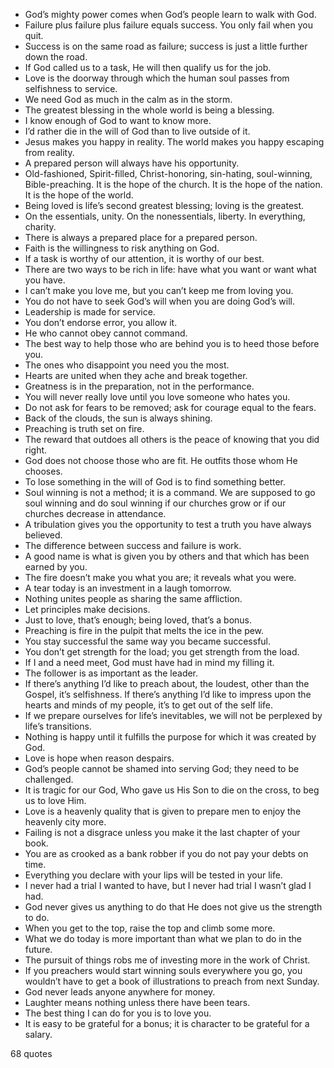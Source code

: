  - God’s mighty power comes when God’s people learn to walk with God.
 - Failure plus failure plus failure equals success. You only fail when you quit.
 - Success is on the same road as failure; success is just a little further down the road.
 - If God called us to a task, He will then qualify us for the job.
 - Love is the doorway through which the human soul passes from selfishness to service.
 - We need God as much in the calm as in the storm.
 - The greatest blessing in the whole world is being a blessing.
 - I know enough of God to want to know more.
 - I’d rather die in the will of God than to live outside of it.
 - Jesus makes you happy in reality. The world makes you happy escaping from reality.
 - A prepared person will always have his opportunity.
 - Old-fashioned, Spirit-filled, Christ-honoring, sin-hating, soul-winning, Bible-preaching. It is the hope of the church. It is the hope of the nation. It is the hope of the world.
 - Being loved is life’s second greatest blessing; loving is the greatest.
 - On the essentials, unity. On the nonessentials, liberty. In everything, charity.
 - There is always a prepared place for a prepared person.
 - Faith is the willingness to risk anything on God.
 - If a task is worthy of our attention, it is worthy of our best.
 - There are two ways to be rich in life: have what you want or want what you have.
 - I can’t make you love me, but you can’t keep me from loving you.
 - You do not have to seek God’s will when you are doing God’s will.
 - Leadership is made for service.
 - You don’t endorse error, you allow it.
 - He who cannot obey cannot command.
 - The best way to help those who are behind you is to heed those before you.
 - The ones who disappoint you need you the most.
 - Hearts are united when they ache and break together.
 - Greatness is in the preparation, not in the performance.
 - You will never really love until you love someone who hates you.
 - Do not ask for fears to be removed; ask for courage equal to the fears.
 - Back of the clouds, the sun is always shining.
 - Preaching is truth set on fire.
 - The reward that outdoes all others is the peace of knowing that you did right.
 - God does not choose those who are fit. He outfits those whom He chooses.
 - To lose something in the will of God is to find something better.
 - Soul winning is not a method; it is a command. We are supposed to go soul winning and do soul winning if our churches grow or if our churches decrease in attendance.
 - A tribulation gives you the opportunity to test a truth you have always believed.
 - The difference between success and failure is work.
 - A good name is what is given you by others and that which has been earned by you.
 - The fire doesn’t make you what you are; it reveals what you were.
 - A tear today is an investment in a laugh tomorrow.
 - Nothing unites people as sharing the same affliction.
 - Let principles make decisions.
 - Just to love, that’s enough; being loved, that’s a bonus.
 - Preaching is fire in the pulpit that melts the ice in the pew.
 - You stay successful the same way you became successful.
 - You don’t get strength for the load; you get strength from the load.
 - If I and a need meet, God must have had in mind my filling it.
 - The follower is as important as the leader.
 - If there’s anything I’d like to preach about, the loudest, other than the Gospel, it’s selfishness. If there’s anything I’d like to impress upon the hearts and minds of my people, it’s to get out of the self life.
 - If we prepare ourselves for life’s inevitables, we will not be perplexed by life’s transitions.
 - Nothing is happy until it fulfills the purpose for which it was created by God.
 - Love is hope when reason despairs.
 - God’s people cannot be shamed into serving God; they need to be challenged.
 - It is tragic for our God, Who gave us His Son to die on the cross, to beg us to love Him.
 - Love is a heavenly quality that is given to prepare men to enjoy the heavenly city more.
 - Failing is not a disgrace unless you make it the last chapter of your book.
 - You are as crooked as a bank robber if you do not pay your debts on time.
 - Everything you declare with your lips will be tested in your life.
 - I never had a trial I wanted to have, but I never had trial I wasn’t glad I had.
 - God never gives us anything to do that He does not give us the strength to do.
 - When you get to the top, raise the top and climb some more.
 - What we do today is more important than what we plan to do in the future.
 - The pursuit of things robs me of investing more in the work of Christ.
 - If you preachers would start winning souls everywhere you go, you wouldn’t have to get a book of illustrations to preach from next Sunday.
 - God never leads anyone anywhere for money.
 - Laughter means nothing unless there have been tears.
 - The best thing I can do for you is to love you.
 - It is easy to be grateful for a bonus; it is character to be grateful for a salary.

68 quotes